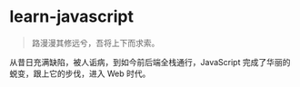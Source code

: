 # learn-javascript
> 路漫漫其修远兮，吾将上下而求索。

从昔日充满缺陷，被人诟病，到如今前后端全栈通行，JavaScript 完成了华丽的蜕变，跟上它的步伐，进入 Web 时代。
